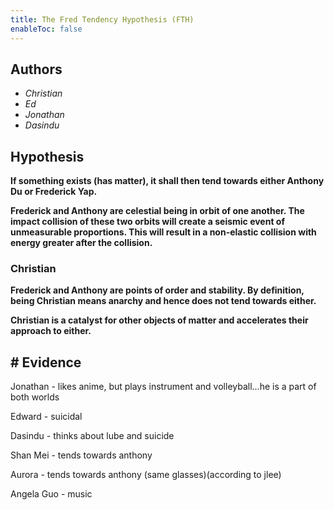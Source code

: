 ```yaml
---
title: The Fred Tendency Hypothesis (FTH)
enableToc: false
---
```


## Authors

-   _Christian_
-   _Ed_
-   _Jonathan_
-   _Dasindu_

## Hypothesis

**If something exists (has matter), it shall then tend towards either Anthony Du or Frederick Yap.**

**Frederick and Anthony are celestial being in orbit of one another. The impact collision of these two orbits will create a seismic event of unmeasurable proportions. This will result in a non-elastic collision with energy greater after the collision.**

### Christian

**Frederick and Anthony are points of order and stability. By definition, being Christian means anarchy and hence does not tend towards either.**

**Christian is a catalyst for other objects of matter and accelerates their approach to either.**

## # Evidence

Jonathan - likes anime, but plays instrument and volleyball...he is a part of both worlds

Edward - suicidal

Dasindu - thinks about lube and suicide

Shan Mei - tends towards anthony

Aurora - tends towards anthony (same glasses)(according to jlee)

Angela Guo - music